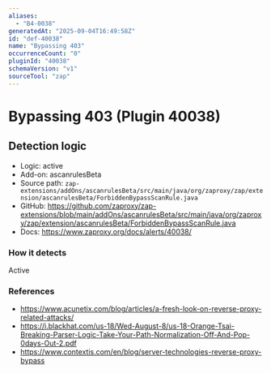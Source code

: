 ```yaml
---
aliases:
  - "B4-0038"
generatedAt: "2025-09-04T16:49:58Z"
id: "def-40038"
name: "Bypassing 403"
occurrenceCount: "0"
pluginId: "40038"
schemaVersion: "v1"
sourceTool: "zap"
---
```


# Bypassing 403 (Plugin 40038)

## Detection logic

- Logic: active
- Add-on: ascanrulesBeta
- Source path: `zap-extensions/addOns/ascanrulesBeta/src/main/java/org/zaproxy/zap/extension/ascanrulesBeta/ForbiddenBypassScanRule.java`
- GitHub: https://github.com/zaproxy/zap-extensions/blob/main/addOns/ascanrulesBeta/src/main/java/org/zaproxy/zap/extension/ascanrulesBeta/ForbiddenBypassScanRule.java
- Docs: https://www.zaproxy.org/docs/alerts/40038/

### How it detects

Active

### References
- https://www.acunetix.com/blog/articles/a-fresh-look-on-reverse-proxy-related-attacks/
- https://i.blackhat.com/us-18/Wed-August-8/us-18-Orange-Tsai-Breaking-Parser-Logic-Take-Your-Path-Normalization-Off-And-Pop-0days-Out-2.pdf
- https://www.contextis.com/en/blog/server-technologies-reverse-proxy-bypass

